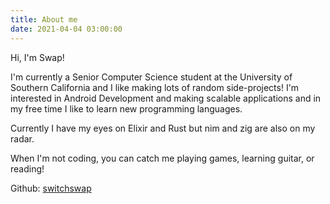 ```yaml
---
title: About me
date: 2021-04-04 03:00:00
---
```

Hi, I'm Swap! 

I'm currently a Senior Computer Science student at the University of Southern California and I like making lots of random side-projects! I'm interested in Android Development and making scalable applications and in my free time I like to learn new programming languages.

Currently I have my eyes on Elixir and Rust but nim and zig are also on my radar.

When I'm not coding, you can catch me playing games, learning guitar, or reading!

Github: [switchswap](https://github.com/switchswap)

